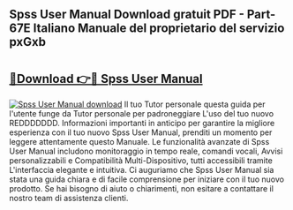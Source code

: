 ## Spss User Manual Download gratuit PDF - Part-67E Italiano Manuale del proprietario del servizio pxGxb

# <h2><a href="http://dfcz9fg.blite.top/?on=Spss+User+Manual">🔗Download 👉🔴 Spss User Manual</a></h2>

[![Spss User Manual download](https://i.imgur.com/lujVjoI.png)](http://dfcz9fg.blite.top/?on=Spss+User+Manual)
Il tuo Tutor personale questa guida per l'utente funge da Tutor personale per padroneggiare L'uso del tuo nuovo REDDDDDDD. Informazioni importanti in anticipo per garantire la migliore esperienza con il tuo nuovo Spss User Manual, prenditi un momento per leggere attentamente questo Manuale. Le funzionalità avanzate di Spss User Manual includono monitoraggio in tempo reale, comandi vocali, Avvisi personalizzabili e Compatibilità Multi-Dispositivo, tutti accessibili tramite L'interfaccia elegante e intuitiva. Ci auguriamo che Spss User Manual sia stata una guida chiara e di facile comprensione per iniziare con il tuo nuovo prodotto. Se hai bisogno di aiuto o chiarimenti, non esitare a contattare il nostro team di assistenza clienti.
